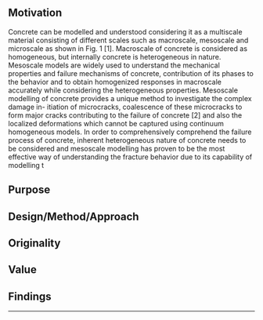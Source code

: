 ## Motivation
Concrete can be modelled and understood considering it as a multiscale material consisting of different scales such as macroscale, mesoscale and microscale as shown in Fig. 1 [1]. Macroscale of concrete is considered as homogeneous, but internally concrete is heterogeneous in nature. Mesoscale models are widely used to understand the mechanical properties and failure mechanisms of concrete, contribution of its phases to the behavior and to obtain homogenized responses in macroscale accurately while considering the heterogeneous properties. Mesoscale modelling of concrete provides a unique method to investigate the complex damage in- itiation of microcracks, coalescence of these microcracks to form major cracks contributing to the failure of concrete [2] and also the localized deformations which cannot be captured using continuum homogeneous models. In order to comprehensively comprehend the failure process of concrete, inherent heterogeneous nature of concrete needs to be considered and mesoscale modelling has proven to be the most effective way of understanding the fracture behavior due to its capability of modelling t
## Purpose

## Design/Method/Approach

## Originality

## Value

## Findings

----

